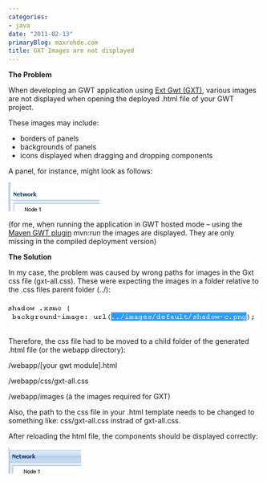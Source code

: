 ```yaml
---
categories:
- java
date: "2011-02-13"
primaryBlog: maxrohde.com
title: GXT Images are not displayed
---
```


**The Problem**

When developing an GWT application using [Ext Gwt (GXT)](http://www.sencha.com/products/extgwt/), various images are not displayed when opening the deployed .html file of your GWT project.

These images may include:

- borders of panels
- backgrounds of panels
- icons displayed when dragging and dropping components

A panel, for instance, might look as follows:

![](images/021311_2303_gxtimagesar1.png)

(for me, when running the application in GWT hosted mode – using the [Maven GWT plugin](http://mojo.codehaus.org/gwt-maven-plugin/user-guide/compile.html) mvn:run the images are displayed. They are only missing in the compiled deployment version)

**The Solution**

In my case, the problem was caused by wrong paths for images in the Gxt css file (gxt-all.css). These were expecting the images in a folder relative to the .css files parent folder (../):

![](images/021311_2303_gxtimagesar2.png)

Therefore, the css file had to be moved to a child folder of the generated .html file (or the webapp directory):

/webapp/\[your gwt module\].html

/webapp/css/gxt-all.css

/webapp/images (à the images required for GXT)

Also, the path to the css file in your .html template needs to be changed to something like: css/gxt-all.css instrad of gxt-all.css.

After reloading the html file, the components should be displayed correctly:

![](images/021311_2303_gxtimagesar3.png)